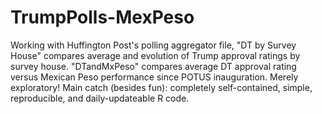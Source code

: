 # TrumpPolls-MexPeso
Working with Huffington Post's polling aggregator file, "DT by Survey House" compares average and evolution of Trump approval ratings 
by survey house.
"DTandMxPeso" compares average DT approval rating versus Mexican Peso performance since POTUS inauguration. Merely exploratory!
Main catch (besides fun): completely self-contained, simple, reproducible, and daily-updateable R code.
